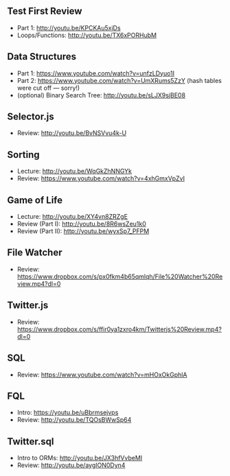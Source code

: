 

## Test First Review
* Part 1: http://youtu.be/KPCKAu5xjDs
* Loops/Functions: http://youtu.be/TX6xPORHubM

## Data Structures
* Part 1: https://www.youtube.com/watch?v=unfzLDyuo1I
* Part 2: https://www.youtube.com/watch?v=UmXRums5ZzY (hash tables were cut off — sorry!)
* (optional) Binary Search Tree: http://youtu.be/sLJX9sjBE08

## Selector.js
* Review: http://youtu.be/BvNSVvu4k-U

## Sorting
* Lecture: http://youtu.be/WqGkZhNNGYk
* Review: https://www.youtube.com/watch?v=4xhGmxVpZvI

## Game of Life
* Lecture: http://youtu.be/XY4vn8ZRZgE
* Review (Part I): http://youtu.be/8R6wsZeu1k0
* Review (Part II): http://youtu.be/wyxSp7_PFPM

## File Watcher
* Review: https://www.dropbox.com/s/px0fkm4b65qmlqh/File%20Watcher%20Review.mp4?dl=0

## Twitter.js
* Review: https://www.dropbox.com/s/ffir0ya1zxro4km/Twitterjs%20Review.mp4?dl=0

## SQL
* Review: https://www.youtube.com/watch?v=mHOxOkGphlA

## FQL
* Intro: https://youtu.be/uBbrmsejvps
* Review: http://youtu.be/TQOsBWwSp64

## Twitter.sql
* Intro to ORMs: http://youtu.be/JX3hfVvbeMI
* Review: http://youtu.be/aygION0Dyn4
